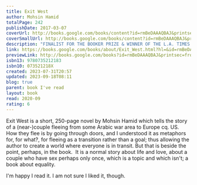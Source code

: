```yaml
---  
title: Exit West  
author: Mohsin Hamid  
totalPage: 242  
publishDate: 2017-03-07  
coverUrl: http://books.google.com/books/content?id=rmBeDAAAQBAJ&printsec=frontcover&img=1&zoom=1&edge=curl&source=gbs_api  
coverSmallUrl: http://books.google.com/books/content?id=rmBeDAAAQBAJ&printsec=frontcover&img=1&zoom=5&edge=curl&source=gbs_api  
description: "FINALIST FOR THE BOOKER PRIZE & WINNER OF THE L.A. TIMES BOOK PRIZE FOR FICTION and THE ASPEN WORDS LITERARY PRIZE “It was as if Hamid knew what was going to happen to America and the world, and gave us a road map to our future… At once terrifying and … oddly hopeful.” —Ayelet Waldman, The New York Times Book Review “Moving, audacious, and indelibly human.” —Entertainment Weekly, “A” rating The New York Times bestselling novel: an astonishingly visionary love story that imagines the forces that drive ordinary people from their homes into the uncertain embrace of new lands, from the author of The Reluctant Fundamentalist and the forthcoming The Last White Man. In a country teetering on the brink of civil war, two young people meet—sensual, fiercely independent Nadia and gentle, restrained Saeed. They embark on a furtive love affair, and are soon cloistered in a premature intimacy by the unrest roiling their city. When it explodes, turning familiar streets into a patchwork of checkpoints and bomb blasts, they begin to hear whispers about doors—doors that can whisk people far away, if perilously and for a price. As the violence escalates, Nadia and Saeed decide that they no longer have a choice. Leaving their homeland and their old lives behind, they find a door and step through. . . . Exit West follows these remarkable characters as they emerge into an alien and uncertain future, struggling to hold on to each other, to their past, to the very sense of who they are. Profoundly intimate and powerfully inventive, it tells an unforgettable story of love, loyalty, and courage that is both completely of our time and for all time."  
link: https://books.google.com/books/about/Exit_West.html?hl=&id=rmBeDAAAQBAJ  
previewLink: http://books.google.com/books?id=rmBeDAAAQBAJ&printsec=frontcover&dq=Mohsin+Hamid,+Exit+West&hl=&as_pt=BOOKS&cd=1&source=gbs_api  
isbn13: 9780735212183  
isbn10: 073521218X  
created: 2023-07-31T20:57  
updated: 2023-09-18T08:11  
blog: true  
parent: book I've read  
layout: book  
read: 2020-09  
rating: 6  
---  
```

  
Exit West is a short, 250-page novel by Mohsin Hamid which tells the story of a (near-)couple fleeing from some Arabic war area to Europe cq. US.  How they flee is by going through doors, and I understood it as metaphors for, for what?, for fleeing as a transition rather than a goal; thus allowing the author to create a world where everyone is in transit. But that is beside the point, perhaps, in the book.  It is a normal story about life and love, about a couple who have sex perhaps only once, which is a topic and which isn't; a book about equality.    
  
I'm happy I read it.  I am not sure I liked it, though.